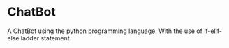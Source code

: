 # ChatBot
A ChatBot using the python programming language. With the use of if-elif-else ladder statement.
